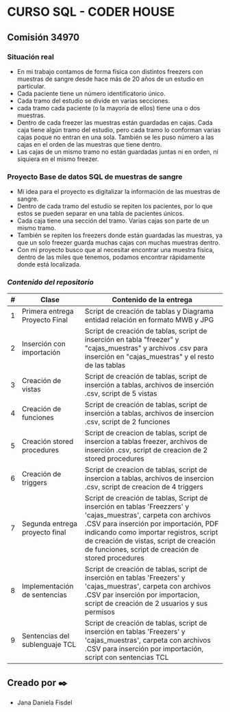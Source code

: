 # CURSO SQL - CODER HOUSE

## Comisión 34970

### Situación real
- En mi trabajo contamos de forma física con distintos freezers con muestras de sangre desde hace más de 20 años de un estudio en particular.
- Cada paciente tiene un número identificatorio único.
- Cada tramo del estudio se divide en varias secciones.
- cada tramo cada paciente (o la mayoría de ellos) tiene una o dos muestras.
- Dentro de cada freezer las muestras están guardadas en cajas. Cada caja tiene algún tramo del estudio, pero cada tramo lo conforman varias cajas poque no entran en una sola. También se les puso número a las cajas en el orden de las muestras que tiene dentro.
- Las cajas de un mismo tramo no están guardadas juntas ni en orden, ni siquiera en el mismo freezer.

### Proyecto Base de datos SQL de muestras de sangre
- Mi idea para el proyecto es digitalizar la información de las muestras de sangre.
- Dentro de cada tramo del estudio se repiten los pacientes, por lo que estos se pueden separar en una tabla de pacientes únicos.
- Cada caja tiene una sección del tramo. Varias cajas son parte de un mismo tramo.
- También se repiten los freezers donde están guardadas las muestras, ya que un solo freezer guarda muchas cajas con muchas muestras dentro.
- Con mi proyecto busco que al necesitar encontrar una muestra física, dentro de las miles que tenemos, podamos encontrar rápidamente donde está localizada.

### _Contenido del repositorio_
| # | Clase | Contenido de la entrega | 
| -------- | ---------| ---------|
|1| Primera entrega Proyecto Final | Script de creación de tablas y Diagrama entidad relación en formato MWB y JPG
|2| Inserción con importación | Script de creación de tablas, script de inserción en tabla "freezer" y "cajas_muestras" y archivos .csv para inserción en "cajas_muestras" y el resto de las tablas
|3| Creación de vistas | Script de creación de tablas, script de inserción a tablas, archivos de inserción .csv, script de 5 vistas
|4| Creación de funciones | Script de creación de tablas, script de inserción a tablas, archivos de insercion .csv, script de 2 funciones
|5|  Creación stored procedures | Script de creacion de tablas, script de insercion a tablas freezer, archivos de inserción .csv, script de creacion de 2 stored procedures
|6| Creación de triggers | Script de creacion de tablas, script de insercion a tablas, archivos de insercion .csv, script de creacion de 4 triggers
|7 | Segunda entrega proyecto final | Script de creación de tablas, Script de inserción en tablas 'Freezzers' y 'cajas_muestras', carpeta con archivos .CSV para inserción por importación, PDF indicando como importar registros, script de creación de vistas, script de creación de funciones, script de creación de stored procedures
|8| Implementación de sentencias | Script de creación de tablas, script de inserción en tablas 'Freezers' y 'cajas_muestras', carpeta con archivos .CSV par inserción por importacion, script de creación de 2 usuarios y sus permisos
|9 | Sentencias del sublenguaje TCL | Script de creación de tablas, script de inserción en tablas 'Freezers' y 'cajas_muestras', carpeta con archivos .CSV para inserción por importación, script con sentencias TCL


## Creado por ✒️
- Jana Daniela Fisdel